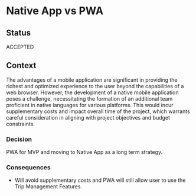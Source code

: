 # Native App vs PWA

## Status

ACCEPTED

## Context

The advantages of a mobile application are significant in providing the richest and optimized experience to the user beyond the capabilities of a web browser. However, the development of a native mobile application poses a challenge, necessitating the formation of an additional team proficient in native languages for various platforms. This would incur supplementary costs and impact overall time of  the project, which warrants careful consideration in aligning with project objectives and budget constraints.

### Decision

PWA for MVP and moving to Native App as a long term strategy.

### Consequences
- Will avoid supplementary costs and PWA will still allow user to use the Trip Management Features.

